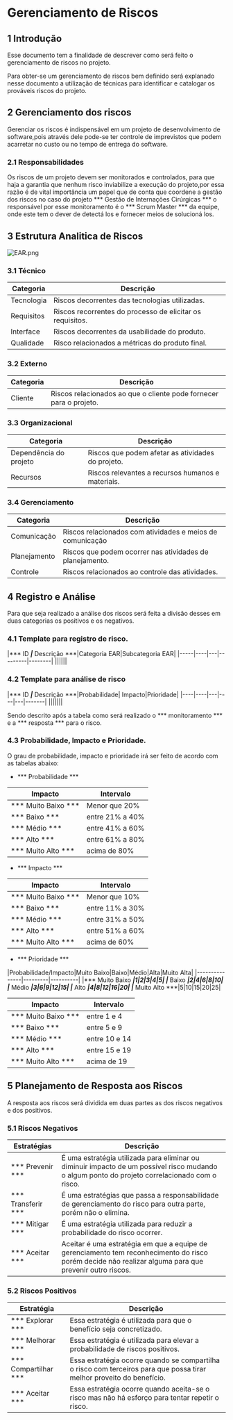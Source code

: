 # Gerenciamento de Riscos

## 1 Introdução

Esse documento tem a finalidade de descrever como será feito o gerenciamento de riscos no projeto.

Para obter-se um gerenciamento de riscos bem definido será explanado nesse documento a utilização de técnicas para identificar e catalogar os prováveis riscos do projeto.

## 2 Gerenciamento dos riscos

Gerenciar os riscos é indispensável em um projeto de desenvolvimento de software,pois através dele pode-se ter controle de imprevistos que podem acarretar no custo ou no tempo de entrega do software.


### 2.1 Responsabilidades

Os riscos de um projeto devem ser monitorados e controlados, para que haja a garantia que nenhum risco inviabilize a execução do projeto,por essa razão é de vital importância um papel que de conta que coordene a gestão dos riscos no caso do projeto *** Gestão de Internações Cirúrgicas *** o responsável por esse monitoramento é o *** Scrum Master *** da equipe, onde este tem o dever de detectá los e fornecer meios de solucioná los.

## 3 Estrutura Analitica de Riscos  
![EAR.png](https://github.com/fga-gpp-mds/2018.1_Gestao_de_Internacoes_Cirurgicas_GIC/blob/3d40e169aa03541f696b2847436d64e9db36908e/docs/documentos/imagens/Gerenciamento_de_Riscos/EAR.png)

### 3.1 Técnico
|Categoria|Descrição|
|-------|-------------|
|Tecnologia|Riscos decorrentes das tecnologias utilizadas.|
|Requisitos|Riscos recorrentes do processo de elicitar os requisitos.|
|Interface|Riscos decorrentes da usabilidade do produto.|
|Qualidade|Risco relacionados a métricas do produto final.|
### 3.2 Externo

|Categoria|Descrição|
|-------|-------------|
|Cliente|Riscos relacionados ao que o cliente pode fornecer para o projeto.|

### 3.3 Organizacional

|Categoria|Descrição|
|-------|-------------|
|Dependência do projeto|Riscos que podem afetar as atividades do projeto. |
|Recursos|Riscos relevantes a recursos humanos  e materiais.|

### 3.4 Gerenciamento

|Categoria|Descrição|
|-------|-------------|
|Comunicação|Riscos relacionados com atividades e meios de comunicação|
|Planejamento|Riscos que podem ocorrer nas atividades de planejamento.|
|Controle|Riscos relacionados ao controle das atividades.|

## 4 Registro e Análise

Para que seja realizado a análise dos riscos será feita a divisão desses em duas categorias os positivos e os negativos.

### 4.1 Template para registro de risco.
|*** ID ***|*** Descrição ***|Categoria EAR|Subcategoria EAR|
|-----|----|---|---------|--------|
||||||

### 4.2 Template para análise de risco
|*** ID ***|*** Descrição ***|Probabilidade| Impacto|Prioridade|
|----|----|---|----|---|-------|
|||||||

Sendo descrito após a tabela como será realizado o *** monitoramento *** e a *** resposta *** para o risco.

### 4.3 Probabilidade, Impacto e Prioridade.

O grau de probabilidade, impacto e prioridade irá ser feito de acordo com as tabelas abaixo:

* *** Probabilidade ***

|Impacto|Intervalo|
|-------|---------|
|*** Muito Baixo ***| Menor que 20%|
|*** Baixo ***|entre 21% a 40%|
|*** Médio ***|entre 41% a 60%|
|*** Alto ***|entre 61% a 80%|
|*** Muito Alto ***|acima de 80%|

* *** Impacto ***

|Impacto|Intervalo|
|-------|---------|
|*** Muito Baixo ***| Menor que 10%|
|*** Baixo ***|entre 11% a 30%|
|*** Médio ***|entre 31% a 50%|
|*** Alto ***|entre 51% a 60%|
|*** Muito Alto ***|acima de 60%|

* *** Prioridade ***

|Probabilidade/Impacto|Muito Baixo|Baixo|Médio|Alta|Muito Alta|
|---------------|---------|----------|
|*** Muito Baixo ***|1|2|3|4|5|
|*** Baixo ***|2|4|6|8|10|
|*** Médio ***|3|6|9|12|15|
|*** Alto ***|4|8|12|16|20|
|*** Muito Alto ***|5|10|15|20|25|



|Impacto|Intervalo|
|-------|---------|
|*** Muito Baixo ***| entre 1 e 4|
|*** Baixo ***|entre 5 e 9|
|*** Médio ***|entre 10 e 14|
|*** Alto ***|entre 15 e 19|
|*** Muito Alto ***|acima de 19|

## 5 Planejamento de Resposta aos Riscos

A resposta aos riscos será dividida em duas partes as dos riscos negativos e dos positivos.

### 5.1 Riscos Negativos

|Estratégias|Descrição|
|------------|----------|
|*** Prevenir ***|É uma estratégia utilizada para eliminar ou diminuir impacto de um possível risco mudando o algum ponto do projeto correlacionado com o risco.|
|*** Transferir *** |É uma estratégias que passa a responsabilidade de gerenciamento do risco para outra parte, porém não o elimina.|
|*** Mitigar *** |É uma estratégia utilizada para reduzir a probabilidade do risco ocorrer.|
|*** Aceitar *** |Aceitar é uma estratégia em que a equipe de gerenciamento tem reconhecimento do risco porém decide não realizar alguma para que prevenir outro riscos.|

### 5.2 Riscos Positivos

|Estratégia|Descrição|
|---------|---------|
|*** Explorar *** |Essa estratégia é utilizada para que o benefício seja concretizado.|
|*** Melhorar *** |Essa estratégia é utilizada para  elevar a probabilidade de riscos positivos.|
|*** Compartilhar *** |Essa estratégia ocorre quando se compartilha o risco com terceiros para que possa tirar melhor proveito do benefício.|
|*** Aceitar *** |Essa estratégia ocorre quando aceita-se o risco mas não há esforço para tentar repetir o risco.|
